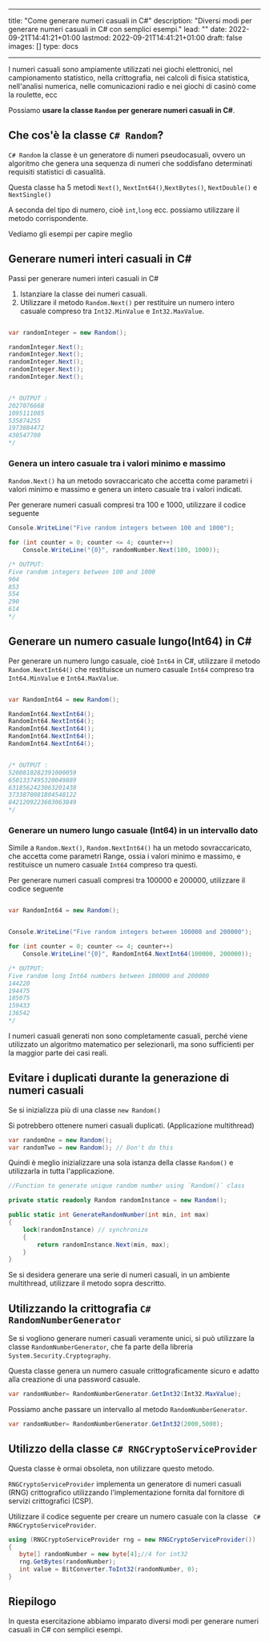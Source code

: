 
---
title: "Come generare numeri casuali in C#"
description: "Diversi modi per generare numeri casuali in C# con semplici esempi."
lead: ""
date: 2022-09-21T14:41:21+01:00
lastmod: 2022-09-21T14:41:21+01:00
draft: false
images: []
type: docs

---


I numeri casuali sono ampiamente utilizzati nei giochi elettronici, nel campionamento statistico, nella crittografia, nei calcoli di fisica statistica, nell'analisi numerica, nelle comunicazioni radio e nei giochi di casinò come la roulette, ecc 

Possiamo **usare la classe `Random` per generare numeri casuali in C#**.

## Che cos'è la classe `C# Random`?

`C# Random` la classe  è un generatore di numeri pseudocasuali, ovvero un algoritmo che genera una sequenza di numeri che soddisfano determinati requisiti statistici di casualità.

Questa classe ha 5 metodi `Next()`, `NextInt64()`,`NextBytes()`, `NextDouble()` e `NextSingle()` 

A seconda del tipo di numero, cioè `int`,`long` ecc. possiamo utilizzare il metodo corrispondente.

Vediamo gli esempi per capire meglio 

## Generare numeri interi casuali in C# 

Passi per generare numeri interi casuali in C# 

1. Istanziare la classe dei numeri casuali.
2. Utilizzare il metodo `Random.Next()` per restituire un numero intero casuale compreso tra `Int32.MinValue` e `Int32.MaxValue`.

```csharp

var randomInteger = new Random();

randomInteger.Next();
randomInteger.Next();
randomInteger.Next();
randomInteger.Next();
randomInteger.Next(); 


/* OUTPUT : 
2027076668
1095111085
535874255
1973884472
430547700
*/
```

### Genera un intero casuale tra i valori minimo e massimo

`Random.Next()` ha un metodo sovraccaricato che accetta come parametri i valori minimo e massimo e genera un intero casuale tra i valori indicati.

Per generare numeri casuali compresi tra 100 e 1000, utilizzare il codice seguente

```csharp
Console.WriteLine("Five random integers between 100 and 1000");

for (int counter = 0; counter <= 4; counter++)
    Console.WriteLine("{0}", randomNumber.Next(100, 1000));

/* OUTPUT:
Five random integers between 100 and 1000
904
853
554
290
614
*/
```

## Generare un numero casuale lungo(Int64) in C# 

Per generare un numero lungo casuale, cioè `Int64` in C#, utilizzare il metodo `Random.NextInt64()` che restituisce un numero casuale `Int64` compreso tra `Int64.MinValue` e `Int64.MaxValue`.

```csharp

var RandomInt64 = new Random();

RandomInt64.NextInt64();
RandomInt64.NextInt64();
RandomInt64.NextInt64();
RandomInt64.NextInt64();
RandomInt64.NextInt64(); 


/* OUTPUT : 
5200810282391000059
6501337495320049889
6318562423063201438
3733878081804548122
8421209223603063849
*/
```

### Generare un numero lungo casuale (Int64) in un intervallo dato

Simile a `Random.Next()`, `Random.NextInt64()` ha un metodo sovraccaricato, che accetta come parametri Range, ossia i valori minimo e massimo, e restituisce un numero casuale `Int64` compreso tra questi.

Per generare numeri casuali compresi tra 100000 e 200000, utilizzare il codice seguente

```csharp

var RandomInt64 = new Random();


Console.WriteLine("Five random integers between 100000 and 200000");

for (int counter = 0; counter <= 4; counter++)
    Console.WriteLine("{0}", RandomInt64.NextInt64(100000, 200000));

/* OUTPUT:
Five random long Int64 numbers between 100000 and 200000
144220
194475
185075
159433
136542
*/
```

I numeri casuali generati non sono completamente casuali, perché viene utilizzato un algoritmo matematico per selezionarli, ma sono sufficienti per la maggior parte dei casi reali.

## Evitare i duplicati durante la generazione di numeri casuali

Se si inizializza più di una classe `new Random()` 

Si potrebbero ottenere numeri casuali duplicati. (Applicazione multithread)

```csharp
var randomOne = new Random();
var randomTwo = new Random(); // Don't do this
```

Quindi è meglio inizializzare una sola istanza della classe `Random()` e utilizzarla in tutta l'applicazione.

```csharp
//Function to generate unique random number using `Random()` class

private static readonly Random randomInstance = new Random();

public static int GenerateRandomNumber(int min, int max)
{
    lock(randomInstance) // synchronize
    {
        return randomInstance.Next(min, max);
    }
}
```
Se si desidera generare una serie di numeri casuali, in un ambiente multithread, utilizzare il metodo sopra descritto.

## Utilizzando la crittografia `C# RandomNumberGenerator`

Se si vogliono generare numeri casuali veramente unici, si può utilizzare la classe `RandomNumberGenerator`, che fa parte della libreria `System.Security.Cryptography`.

Questa classe genera un numero casuale crittograficamente sicuro e adatto alla creazione di una password casuale.

```csharp
var randomNumber= RandomNumberGenerator.GetInt32(Int32.MaxValue);

```

Possiamo anche passare un intervallo al metodo `RandomNumberGenerator`.

```csharp
var randomNumber= RandomNumberGenerator.GetInt32(2000,5000);

```

## Utilizzo della classe `C# RNGCryptoServiceProvider` 

Questa classe è ormai obsoleta, non utilizzare questo metodo.

`RNGCryptoServiceProvider` implementa un generatore di numeri casuali (RNG) crittografico utilizzando l'implementazione fornita dal fornitore di servizi crittografici (CSP).

Utilizzare il codice seguente per creare un numero casuale con la classe ` C# RNGCryptoServiceProvider`.

```csharp
using (RNGCryptoServiceProvider rng = new RNGCryptoServiceProvider())
{
   byte[] randomNumber = new byte[4];//4 for int32
   rng.GetBytes(randomNumber);
   int value = BitConverter.ToInt32(randomNumber, 0);
}
```

## Riepilogo

In questa esercitazione abbiamo imparato diversi modi per generare numeri casuali in C# con semplici esempi.

















